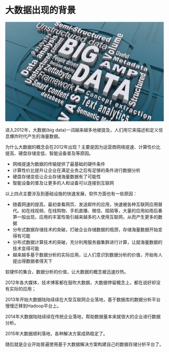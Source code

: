 # 大数据出现的背景

![](/assets/大数据.png)

进入2012年，大数据\(big data\)一词越来越多地被提及，人们用它来描述和定义信息爆炸时代产生的海量数据。

为什么大数据的概念会在2012年出现？主要是因为运营商网络提速、计算性价比提高、硬盘存储变低、智能设备普及等原因。

* 网络提速为数据的传输提供了最基础的硬件条件
* 计算性价比提升让企业在满足业务之后有足够的条件进行数据分析
* 硬盘存储变低让企业存储海量数据有了可能性
* 智能设备的普及让更多的人和设备可以连接到互联网

以上四点主要涉及到基础设施的快速发展，软件方面也有一些原因：

* 随着网速的提高，最初查看网页、发送邮件的应用，快速被各种互联网应用替代。如在线视频、在线购物、手机直播、微信、陌陌等，大量的应用如雨后春笋一般出现，应用的丰富性吸引越来越多的人使用互联网，从而产生更多的数据
* 分布式数据存储技术的突破，打破企业存储数据的瓶颈，存储海量数据开始变得有可能
* 分布式数据计算技术的突破，充分利用服务器集群进行计算，让就海量数据的技术变得可能
* 越来越多基于数据分析的实际应用，让人们意识到数据分析的价值，开始有人提出得数据者得天下

软硬件的集合，数据分析的价值，让大数据的概念被迅速炒热。

2012年各大媒体，技术博客都在鼓吹大数据，大数据停留概念上，都在说好却没有实际的应用；

2013年开始大数据陆陆续续在大型互联网企业落地，基于数据库的数据分析平台慢慢迁移到Hadoop平台上。

2014年大数据陆陆续续在传统企业落地，帮助数据量本来就很大的企业进行数据分析。

2015年大数据顺利落地，各种解决方案成熟稳定了。

随后就是企业开始普遍使用基于大数据解决方案构建自己的数据存储分析平台了。

